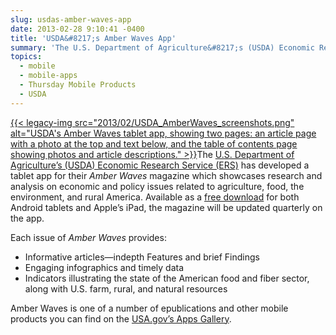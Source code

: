 ```yaml
---
slug: usdas-amber-waves-app
date: 2013-02-28 9:10:41 -0400
title: 'USDA&#8217;s Amber Waves App'
summary: 'The U.S. Department of Agriculture&#8217;s (USDA) Economic Research Service (ERS) has developed a tablet app for their Amber Waves magazine which showcases'
topics:
  - mobile
  - mobile-apps
  - Thursday Mobile Products
  - USDA
---
```


[{{< legacy-img src="2013/02/USDA\_AmberWaves\_screenshots.png" alt="USDA's Amber Waves tablet app, showing two pages: an article page with a photo at the top and text below, and the table of contents page showing photos and article descriptions." >}}](https://s3.amazonaws.com/digitalgov/_legacy-img/2013/02/USDA_AmberWaves_screenshots.png)The [U.S. Department of Agriculture&#8217;s (USDA) Economic Research Service (ERS)](http://www.ers.usda.gov/) has developed a tablet app for their _Amber Waves_ magazine which showcases research and analysis on economic and policy issues related to agriculture, food, the environment, and rural America. Available as a [free download](http://www.ers.usda.gov/amber-waves) for both Android tablets and Apple&#8217;s iPad, the magazine will be updated quarterly on the app.

Each issue of _Amber Waves_ provides:

  * Informative articles—indepth Features and brief Findings
  * Engaging infographics and timely data
  * Indicators illustrating the state of the American food and fiber sector, along with U.S. farm, rural, and natural resources

Amber Waves is one of a number of epublications and other mobile products you can find on the [USA.gov&#8217;s Apps Gallery](http://apps.usa.gov/).
